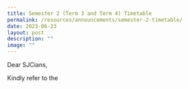 ```yaml
---
title: Semester 2 (Term 3 and Term 4) Timetable
permalink: /resources/announcements/semester-2-timetable/
date: 2023-06-23
layout: post
description: ""
image: ""
---
```

Dear SJCians,

Kindly refer to the